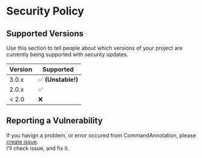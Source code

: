 # Security Policy

## Supported Versions

Use this section to tell people about which versions of your project are
currently being supported with security updates.

| Version | Supported          |
| ------- | ------------------ |
| 3.0.x   | :white_check_mark: <b>(Unstable!)</b>  |
| 2.0.x   | :white_check_mark: |
| < 2.0   | :x:                |

## Reporting a Vulnerability
If you havign a problem, or error occured from CommandAnnotation, please [create issue](https://github.com/milkyway0308/CommandAnnotation/issues).<br>
I'll check issue, and fix it.
